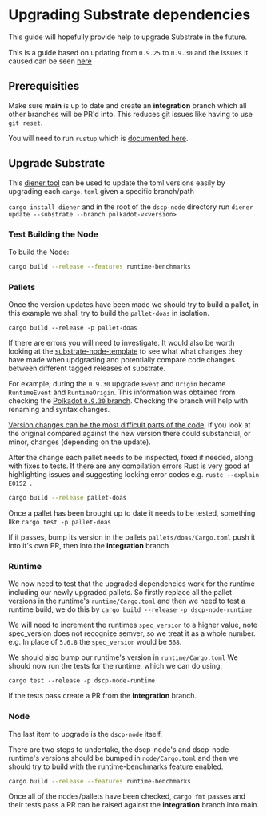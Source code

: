 # Upgrading Substrate dependencies

This guide will hopefully provide help to upgrade Substrate in the future.

This is a guide based on updating from `0.9.25` to `0.9.30` and the issues it caused can be seen [here](https://github.com/digicatapult/dscp-node/pull/91/files)

## Prerequisities

Make sure **main** is up to date and create an **integration** branch which all other branches will be PR'd into. This reduces git issues like having to use `git reset`.

You will need to run `rustup` which is [documented here](https://github.com/digicatapult/dscp-node/blob/main/README.md).

## Upgrade Substrate

This [diener tool](https://crates.io/crates/diener) can be used to update the toml versions easily by upgrading each `cargo.toml` given a specific branch/path

`cargo install diener`
and in the root of the `dscp-node` directory run `diener update --substrate --branch polkadot-v<version>`

### Test Building the Node

To build the Node:

```bash
cargo build --release --features runtime-benchmarks
```

### Pallets

Once the version updates have been made we should try to build a pallet, in this example we shall try to build the `pallet-doas` in isolation.

`cargo build --release -p pallet-doas`

If there are errors you will need to investigate. It would also be worth looking at the [substrate-node-template](https://github.com/substrate-developer-hub/substrate-node-template) to see what what changes they have made when updgrading and potentially compare code changes between different tagged releases of substrate.

For example, during the `0.9.30` upgrade `Event` and `Origin` became `RuntimeEvent` and
`RuntimeOrigin`. This information was
obtained from checking the [Polkadot `0.9.30` branch](https://github.com/paritytech/substrate/tree/polkadot-v0.9.30). Checking the branch will help with renaming and syntax changes.

[Version changes can be the most difficult parts of the code](https://github.com/digicatapult/dscp-node/pull/91/files#diff-6d40c1b90e071cdb5271cce23374b2ecae20ab264980fda18a4d4d4c290efca1), if you look at the original compared against the new version there could substancial, or minor, changes (depending on the update).

After the change each pallet needs to be inspected, fixed if needed, along with fixes to tests. If there are any compilation errors Rust is very good at highlighting issues and suggesting looking error codes e.g. `rustc --explain E0152 `.

```bash
cargo build --release pallet-doas
```

Once a pallet has been brought up to date it needs to be tested, something like
`cargo test -p pallet-doas`

If it passes, bump its version in the pallets `pallets/doas/Cargo.toml` push it into it's own PR, then into the **integration** branch

### Runtime

We now need to test that the upgraded dependencies work for the runtime including our newly upgraded pallets. So firstly replace all the pallet versions in the runtime's `runtime/Cargo.toml` and then we need to test a runtime build, we do this by
`cargo build --release -p dscp-node-runtime`

We will need to increment the runtimes `spec_version` to a higher value, note spec_version does not recognize semver, so we treat it as a whole number. e.g. In place of `5.6.8` the `spec_version` would be `568`.

We should also bump our runtime's version in `runtime/Cargo.toml`
We should now run the tests for the runtime, which we can do using:

`cargo test --release -p dscp-node-runtime`

If the tests pass create a PR from the **integration** branch.

### Node

The last item to upgrade is the `dscp-node` itself.

There are two steps to undertake, the dscp-node's and dscp-node-runtime's versions should be bumped in `node/Cargo.toml` and then we should try to build with the runtime-benchmarks feature enabled.

```bash
cargo build --release --features runtime-benchmarks
```

Once all of the nodes/pallets have been checked, `cargo fmt` passes and their tests pass a PR can be raised against the **integration** branch into main.
